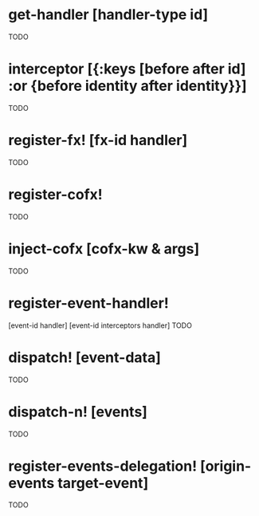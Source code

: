 # get-handler [handler-type id]
TODO

# interceptor [{:keys [before after id] :or {before identity after identity}}]
TODO

# register-fx! [fx-id handler]
TODO

# register-cofx!
TODO

# inject-cofx [cofx-kw & args]
TODO

# register-event-handler!
  [event-id handler]
  [event-id interceptors handler]
TODO

# dispatch! [event-data]
TODO

# dispatch-n! [events]
TODO

# register-events-delegation! [origin-events target-event]
TODO
